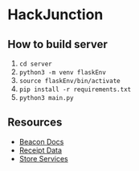 
# HackJunction

## How to build server 
1. `cd server`
2. `python3 -m venv flaskEnv`
3. `source flaskEnv/bin/activate`
4. `pip install -r requirements.txt` 
5. `python3 main.py`

## Resources
- [Beacon Docs](https://keskojunction.file.core.windows.net/data/Junction-Kesko-beacons.zip?st=2019-11-15T18%3A04%3A59Z&se=2019-11-15T18%3A19%3A59Z&sp=r&sv=2018-03-28&sr=f&sig=dH6YmYAuMwEFkgd22%2B155Wxc%2FGsHsWVqDJl3V7%2FbKUU%3D)
- [Receipt Data](https://keskojunction.file.core.windows.net/data/Junction-Kesko-Receipt-Data.zip?st=2019-11-15T18%3A44%3A43Z&se=2019-11-15T18%3A59%3A43Z&sp=r&sv=2018-03-28&sr=f&sig=ZnKRsW4K2UeC9ezTqsZ1PjjwBkwRPuOa58%2B3ct1fWLY%3D
)
- [Store Services](https://keskojunction.file.core.windows.net/data/Junction-Kesko-store_services.xlsx?st=2019-11-15T18%3A16%3A34Z&se=2019-11-15T18%3A31%3A34Z&sp=r&sv=2018-03-28&sr=f&sig=z9GiiMZoLUStPpb0aeZwFmge9TmjEry9i5SgzX6hhc0%3D)
